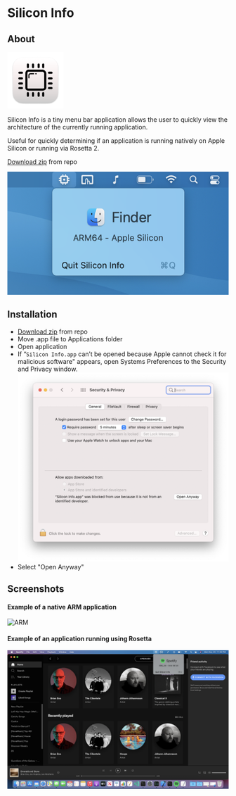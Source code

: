 # Silicon Info

## About
![Icon](images/Icon-128.png)

Silicon Info is a tiny menu bar application allows the user to quickly view the architecture of the currently running application.

Useful for quickly determining if an application is running natively on Apple Silicon or running via Rosetta 2.

[Download zip](https://github.com/billycastelli/Silicon-Info/releases/download/1.0/Silicon.Info.app.zip) from repo

![ARM](images/window.png)


## Installation
- [Download zip](Silicon&#32;Info.zip) from repo
- Move .app file to Applications folder
- Open application
- If “`Silicon Info.app` can’t be opened because Apple cannot check it for malicious software" appears, open Systems Preferences to the Security and Privacy window.
![ARM](images/security.png)
- Select "Open Anyway"

## Screenshots
#### Example of a native ARM application
![ARM](images/arm-example.png)

#### Example of an application running using Rosetta
![x86](images/x86-example.png)

